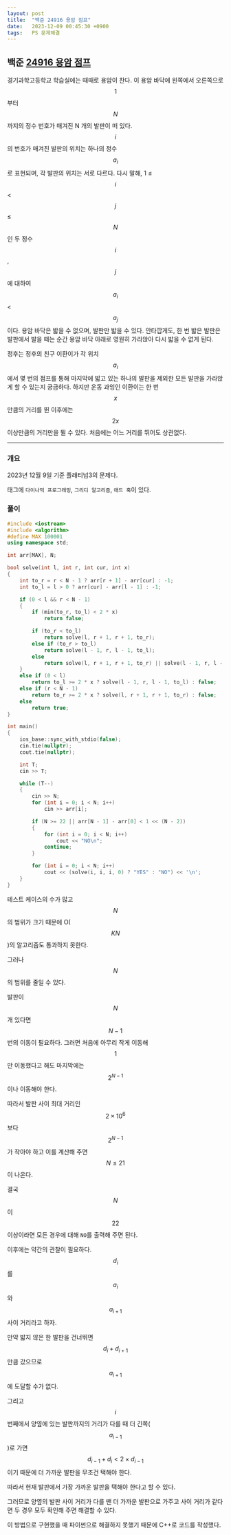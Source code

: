 ```yaml
---
layout: post
title:  "백준 24916 용암 점프"
date:   2023-12-09 00:45:30 +0900
tags:   PS 문제해결
---
```


## 백준 [24916 용암 점프](https://www.acmicpc.net/problem/24916)

경기과학고등학교 학습실에는 때때로 용암이 찬다. 이 용암 바닥에 왼쪽에서 오른쪽으로 $$1$$부터 $$N$$까지의 정수 번호가 매겨진 N 개의 발판이 떠 있다. $$i$$의 번호가 매겨진 발판의 위치는 하나의 정수 $$a_i$$로 표현되며, 각 발판의 위치는 서로 다르다. 다시 말해, 1 ≤ $$i$$ < $$j$$ ≤ $$N$$인 두 정수 $$i$$, $$j$$에 대하여 $$a_i$$ < $$a_j$$이다. 용암 바닥은 밟을 수 없으며, 발판만 밟을 수 있다. 안타깝게도, 한 번 밟은 발판은 발판에서 발을 떼는 순간 용암 바닥 아래로 영원히 가라앉아 다시 밟을 수 없게 된다.

정후는 정후의 친구 이환이가 각 위치 $$a_i$$에서 몇 번의 점프를 통해 마지막에 밟고 있는 하나의 발판을 제외한 모든 발판을 가라앉게 할 수 있는지 궁금하다. 하지만 운동 과잉인 이환이는 한 번 $$x$$만큼의 거리를 뛴 이후에는 $$2x$$ 이상만큼의 거리만을 뛸 수 있다. 처음에는 어느 거리를 뛰어도 상관없다.

-------------

### 개요

2023년 12월 9일 기준 플래티넘3의 문제다.

태그에 `다이나믹 프로그래밍`, `그리디 알고리즘`, `애드 혹`이 있다.


### 풀이

```cpp
#include <iostream>
#include <algorithm>
#define MAX 100001
using namespace std;

int arr[MAX], N;

bool solve(int l, int r, int cur, int x)
{
    int to_r = r < N - 1 ? arr[r + 1] - arr[cur] : -1;
    int to_l = l > 0 ? arr[cur] - arr[l - 1] : -1;

    if (0 < l && r < N - 1)
    {
        if (min(to_r, to_l) < 2 * x)
            return false;

        if (to_r < to_l)
            return solve(l, r + 1, r + 1, to_r);
        else if (to_r > to_l)
            return solve(l - 1, r, l - 1, to_l);
        else
            return solve(l, r + 1, r + 1, to_r) || solve(l - 1, r, l - 1, to_l);
    }
    else if (0 < l)
        return to_l >= 2 * x ? solve(l - 1, r, l - 1, to_l) : false;
    else if (r < N - 1)
        return to_r >= 2 * x ? solve(l, r + 1, r + 1, to_r) : false;
    else
        return true;
}

int main()
{
    ios_base::sync_with_stdio(false);
    cin.tie(nullptr);
    cout.tie(nullptr);

    int T;
    cin >> T;

    while (T--)
    {
        cin >> N;
        for (int i = 0; i < N; i++)
            cin >> arr[i];

        if (N >= 22 || arr[N - 1] - arr[0] < 1 << (N - 2))
        {
            for (int i = 0; i < N; i++)
                cout << "NO\n";
            continue;
        }

        for (int i = 0; i < N; i++)
            cout << (solve(i, i, i, 0) ? "YES" : "NO") << '\n';
    }
}

```
>

테스트 케이스의 수가 많고 $$N$$의 범위가 크기 때문에 O($$KN$$)의 알고리즘도 통과하지 못한다.

그러나 $$N$$의 범위를 줄일 수 있다.

발판이 $$N$$개 있다면 $$N-1$$번의 이동이 필요하다. 그러면 처음에 아무리 작게 이동해 $$1$$만 이동했다고 해도 마지막에는 $$2^{N-1}$$이나 이동해야 한다.

따라서 발판 사이 최대 거리인 $$2\times 10^6$$보다 $$2^{N-1}$$가 작아야 하고 이를 계산해 주면 $$N\le 21$$이 나온다.

결국 $$N$$이 $$22$$ 이상이라면 모든 경우에 대해 `NO`를 출력해 주면 된다.

이후에는 약간의 관찰이 필요하다. $$d_i$$를 $$a_i$$와 $$a_{i+1}$$ 사이 거리라고 하자.

만약 밟지 않은 한 발판을 건너뛰면 $$d_i+d_{i+1}$$만큼 갔으므로 $$a_{i+1}$$에 도달할 수가 없다.

그리고 $$i$$번째에서 양옆에 있는 발판까지의 거리가 다를 때 더 긴쪽($$a_{i-1}$$)로 가면 $$d_{i-1}+d_i<2\times d_{i-1}$$이기 때문에 더 가까운 발판을 무조건 택해야 한다.

따라서 현재 발판에서 가장 가까운 발판을 택해야 한다고 할 수 있다.

그러므로 양옆의 발판 사이 거리가 다를 땐 더 가까운 발판으로 가주고 사이 거리가 같다면 두 경우 모두 확인해 주면 해결할 수 있다.

이 방법으로 구현했을 때 파이썬으로 해결하지 못했기 때문에 C++로 코드를 작성했다.